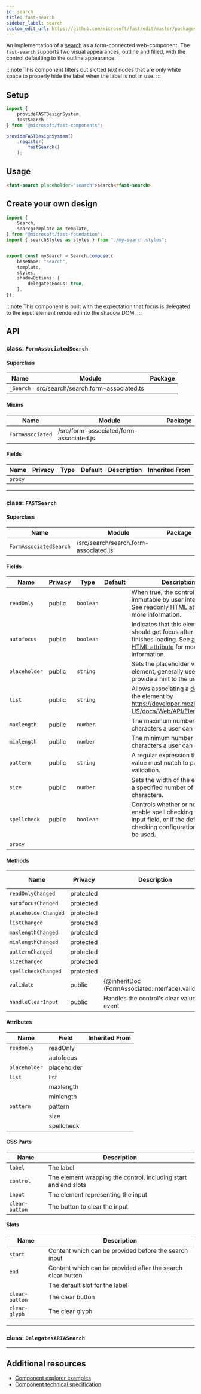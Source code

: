 ```yaml
---
id: search
title: fast-search
sidebar_label: search
custom_edit_url: https://github.com/microsoft/fast/edit/master/packages/web-components/fast-foundation/src/search/README.md
---
```


An implementation of a [search](https://developer.mozilla.org/en-US/docs/Web/HTML/Element/Input/search) as a form-connected web-component. The `fast-search` supports two visual appearances, outline and filled, with the control defaulting to the outline appearance.

:::note
This component filters out slotted _text_ nodes that are only white space to properly hide the label when the label is not in use.
:::

## Setup

```ts
import {
    provideFASTDesignSystem,
    fastSearch
} from "@microsoft/fast-components";

provideFASTDesignSystem()
    .register(
        fastSearch()
    );
```

## Usage

```html live
<fast-search placeholder="search">search</fast-search>
```

## Create your own design

```ts
import {
    Search,
    searcgTemplate as template,
} from "@microsoft/fast-foundation";
import { searchStyles as styles } from "./my-search.styles";


export const mySearch = Search.compose({
    baseName: "search",
    template,
    styles,
    shadowOptions: {
        delegatesFocus: true,
    },
});
```

:::note
This component is built with the expectation that focus is delegated to the input element rendered into the shadow DOM.
:::

## API



### class: `FormAssociatedSearch`

#### Superclass

| Name      | Module                               | Package |
| --------- | ------------------------------------ | ------- |
| `_Search` | src/search/search.form-associated.ts |         |

#### Mixins

| Name             | Module                                  | Package |
| ---------------- | --------------------------------------- | ------- |
| `FormAssociated` | /src/form-associated/form-associated.js |         |

#### Fields

| Name    | Privacy | Type | Default | Description | Inherited From |
| ------- | ------- | ---- | ------- | ----------- | -------------- |
| `proxy` |         |      |         |             |                |

<hr/>



### class: `FASTSearch`

#### Superclass

| Name                   | Module                                | Package |
| ---------------------- | ------------------------------------- | ------- |
| `FormAssociatedSearch` | /src/search/search.form-associated.js |         |

#### Fields

| Name          | Privacy | Type      | Default | Description                                                                                                                                                                                                                 | Inherited From       |
| ------------- | ------- | --------- | ------- | --------------------------------------------------------------------------------------------------------------------------------------------------------------------------------------------------------------------------- | -------------------- |
| `readOnly`    | public  | `boolean` |         | When true, the control will be immutable by user interaction. See [readonly HTML attribute](https://developer.mozilla.org/en-US/docs/Web/HTML/Attributes/readonly) for more information.                                 |                      |
| `autofocus`   | public  | `boolean` |         | Indicates that this element should get focus after the page finishes loading. See [autofocus HTML attribute](https://developer.mozilla.org/en-US/docs/Web/HTML/Element/input#htmlattrdefautofocus) for more information. |                      |
| `placeholder` | public  | `string`  |         | Sets the placeholder value of the element, generally used to provide a hint to the user.                                                                                                                                    |                      |
| `list`        | public  | `string`  |         | Allows associating a [datalist](https://developer.mozilla.org/en-US/docs/Web/HTML/Element/datalist) to the element by https://developer.mozilla.org/en-US/docs/Web/API/Element/id.                                      |                      |
| `maxlength`   | public  | `number`  |         | The maximum number of characters a user can enter.                                                                                                                                                                          |                      |
| `minlength`   | public  | `number`  |         | The minimum number of characters a user can enter.                                                                                                                                                                          |                      |
| `pattern`     | public  | `string`  |         | A regular expression that the value must match to pass validation.                                                                                                                                                          |                      |
| `size`        | public  | `number`  |         | Sets the width of the element to a specified number of characters.                                                                                                                                                          |                      |
| `spellcheck`  | public  | `boolean` |         | Controls whether or not to enable spell checking for the input field, or if the default spell checking configuration should be used.                                                                                        |                      |
| `proxy`       |         |           |         |                                                                                                                                                                                                                             | FormAssociatedSearch |

#### Methods

| Name                 | Privacy   | Description                                       | Parameters | Return | Inherited From |
| -------------------- | --------- | ------------------------------------------------- | ---------- | ------ | -------------- |
| `readOnlyChanged`    | protected |                                                   |            | `void` |                |
| `autofocusChanged`   | protected |                                                   |            | `void` |                |
| `placeholderChanged` | protected |                                                   |            | `void` |                |
| `listChanged`        | protected |                                                   |            | `void` |                |
| `maxlengthChanged`   | protected |                                                   |            | `void` |                |
| `minlengthChanged`   | protected |                                                   |            | `void` |                |
| `patternChanged`     | protected |                                                   |            | `void` |                |
| `sizeChanged`        | protected |                                                   |            | `void` |                |
| `spellcheckChanged`  | protected |                                                   |            | `void` |                |
| `validate`           | public    | {@inheritDoc (FormAssociated:interface).validate} |            | `void` |                |
| `handleClearInput`   | public    | Handles the control's clear value event           |            | `void` |                |

#### Attributes

| Name          | Field       | Inherited From |
| ------------- | ----------- | -------------- |
| `readonly`    | readOnly    |                |
|               | autofocus   |                |
| `placeholder` | placeholder |                |
| `list`        | list        |                |
|               | maxlength   |                |
|               | minlength   |                |
| `pattern`     | pattern     |                |
|               | size        |                |
|               | spellcheck  |                |

#### CSS Parts

| Name           | Description                                                     |
| -------------- | --------------------------------------------------------------- |
| `label`        | The label                                                       |
| `control`      | The element wrapping the control, including start and end slots |
| `input`        | The element representing the input                              |
| `clear-button` | The button to clear the input                                   |

#### Slots

| Name           | Description                                                 |
| -------------- | ----------------------------------------------------------- |
| `start`        | Content which can be provided before the search input       |
| `end`          | Content which can be provided after the search clear button |
|                | The default slot for the label                              |
| `clear-button` | The clear button                                            |
| `clear-glyph`  | The clear glyph                                             |

<hr/>

### class: `DelegatesARIASearch`

<hr/>


## Additional resources

* [Component explorer examples](https://explore.fast.design/components/fast-search)
* [Component technical specification](https://github.com/microsoft/fast/blob/master/packages/web-components/fast-foundation/src/search/search.spec.md)
